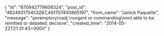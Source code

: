 {
   "id": "670942779608324",
   "post_id": "462493170453287_491707400865197",
   "from_name": "Janick Paquette",
   "message": "peremptory\nadj.\nurgent or commanding\nnot able to be remitted or debated; decisive",
   "created_time": "2014-05-22T21:31:43+0000"
 }
